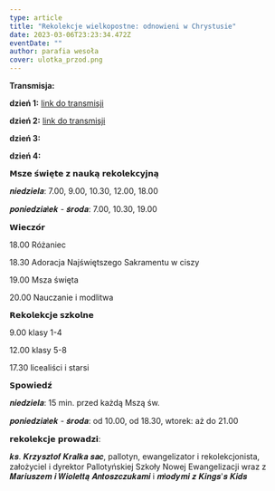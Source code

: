 ```yaml
---
type: article
title: "Rekolekcje wielkopostne: odnowieni w Chrystusie"
date: 2023-03-06T23:23:34.472Z
eventDate: ""
author: parafia wesoła
cover: ulotka_przod.png
---
```

<!--StartFragment-->

**Transmisja:**

**dzień 1:** [link do transmisji](https://youtube.com/live/N4GLn2nXf0U)

**dzień 2:** [link do transmisji](https://youtube.com/live/kgycy_jBjhU)

**dzień 3:**

**dzień 4:**

𝗠𝘀𝘇𝗲 𝘀́𝘄𝗶𝗲̨𝘁𝗲 𝘇 𝗻𝗮𝘂𝗸𝗮̨ 𝗿𝗲𝗸𝗼𝗹𝗲𝗸𝗰𝘆𝗷𝗻𝗮̨

𝒏𝒊𝒆𝒅𝒛𝒊𝒆𝒍𝒂: 7.00, 9.00, 10.30, 12.00, 18.00

𝒑𝒐𝒏𝒊𝒆𝒅𝒛𝒊𝒂ł𝒆𝒌 - 𝒔́𝒓𝒐𝒅𝒂: 7.00, 10.30, 19.00

𝗪𝗶𝗲𝗰𝘇𝗼́𝗿

[](<>)18.00 Różaniec

18.30 Adoracja Najświętszego Sakramentu w ciszy

19.00 Msza święta

20.00 Nauczanie i modlitwa

𝗥𝗲𝗸𝗼𝗹𝗲𝗸𝗰𝗷𝗲 𝘀𝘇𝗸𝗼𝗹𝗻𝗲

9.00 klasy 1-4

12.00 klasy 5-8

17.30 licealiści i starsi

𝗦𝗽𝗼𝘄𝗶𝗲𝗱𝘇́

𝒏𝒊𝒆𝒅𝒛𝒊𝒆𝒍𝒂: 15 min. przed każdą Mszą św.

𝒑𝒐𝒏𝒊𝒆𝒅𝒛𝒊𝒂ł𝒆𝒌 - 𝒔́𝒓𝒐𝒅𝒂: od 10.00, od 18.30, wtorek: aż do 21.00

𝗿𝗲𝗸𝗼𝗹𝗲𝗸𝗰𝗷𝗲 𝗽𝗿𝗼𝘄𝗮𝗱𝘇𝗶:

𝒌𝒔. 𝑲𝒓𝒛𝒚𝒔𝒛𝒕𝒐𝒇 𝑲𝒓𝒂𝒍𝒌𝒂 𝒔𝒂𝒄, pallotyn, ewangelizator i rekolekcjonista, założyciel i dyrektor Pallotyńskiej Szkoły Nowej Ewangelizacji wraz z 𝑴𝒂𝒓𝒊𝒖𝒔𝒛𝒆𝒎 𝒊 𝑾𝒊𝒐𝒍𝒆𝒕𝒕𝒂̨ 𝑨𝒏𝒕𝒐𝒔𝒛𝒄𝒛𝒖𝒌𝒂𝒎𝒊 i 𝒎ł𝒐𝒅𝒚𝒎𝒊 𝒛 𝑲𝒊𝒏𝒈𝒔'𝒔 𝑲𝒊𝒅𝒔

<!--EndFragment-->
